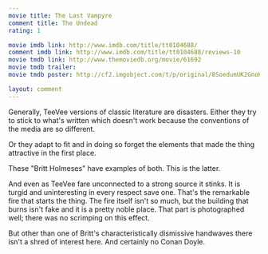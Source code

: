 ```yaml
---
movie title: The Last Vampyre
comment title: The Undead
rating: 1

movie imdb link: http://www.imdb.com/title/tt0104688/
comment imdb link: http://www.imdb.com/title/tt0104688/reviews-10
movie tmdb link: http://www.themoviedb.org/movie/61692
movie tmdb trailer: 
movie tmdb poster: http://cf2.imgobject.com/t/p/original/8SoedumUK2GnoKznJxHyAuADZmW.jpg

layout: comment
---
```


Generally, TeeVee versions of classic literature are disasters. Either they try to stick to what's written which doesn't work because the conventions of the media are so different.

Or they adapt to fit and in doing so forget the elements that made the thing attractive in the first place.

These "Britt Holmeses" have examples of both. This is the latter.

And even as TeeVee fare unconnected to a strong source it stinks. It is turgid and uninteresting in every respect save one. That's the remarkable fire that starts the thing. The fire itself isn't so much, but the building that burns isn't fake and it is a pretty noble place. That part is photographed well; there was no scrimping on this effect.

But other than one of Britt's characteristically dismissive handwaves there isn't a shred of interest here. And certainly no Conan Doyle.